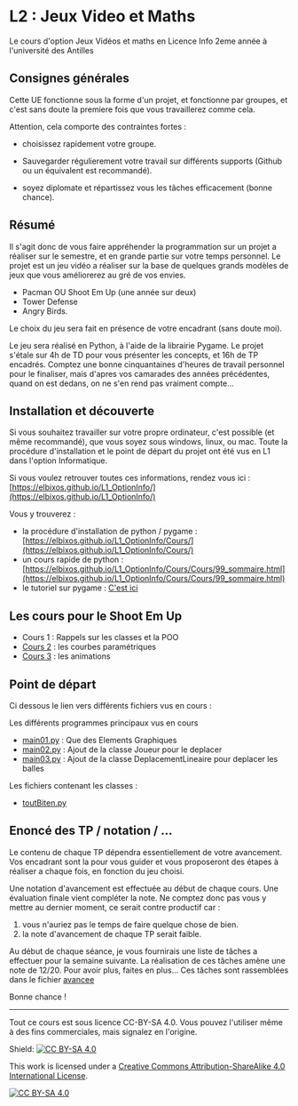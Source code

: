 # L2 : Jeux Video et Maths

Le cours d'option Jeux Vidéos et maths en Licence Info 2eme année à l'université des Antilles

## Consignes générales

Cette UE fonctionne sous la forme d'un projet, et fonctionne par groupes, et c'est sans doute la premiere fois que vous travaillerez comme cela.

Attention, cela comporte des contraintes fortes :

- choisissez rapidement votre groupe.

- Sauvegarder régulierement votre travail sur différents supports (Github ou un équivalent est recommandé).

- soyez diplomate et répartissez vous les tâches efficacement (bonne chance).

## Résumé
Il s'agit donc de vous faire appréhender la programmation sur un projet a réaliser sur le semestre, et en grande partie sur votre temps personnel. Le projet est un jeu vidéo a réaliser sur la base de quelques grands modèles de jeux que vous améliorerez au gré de vos envies.

- Pacman OU Shoot Em Up (une année sur deux)
- Tower Defense
- Angry Birds.

Le choix du jeu sera fait en présence de votre encadrant (sans doute moi).

Le jeu sera réalisé en Python, à l'aide de la librairie Pygame. Le projet s'étale sur 4h de TD pour vous présenter les concepts, et 16h de TP encadrés. Comptez une bonne cinquantaines d'heures de travail personnel pour le finaliser, mais d'apres vos camarades des années précédentes, quand on est dedans, on ne s'en rend pas vraiment compte...

## Installation et découverte
Si vous souhaitez travailler sur votre propre ordinateur, c'est possible (et même recommandé), que vous soyez sous windows, linux, ou mac.
Toute la procédure d'installation et le point de départ du projet ont été vus en L1 dans l'option Informatique.

Si vous voulez retrouver toutes ces informations, rendez vous ici :
[https://elbixos.github.io/L1_OptionInfo/](https://elbixos.github.io/L1_OptionInfo/)

Vous y trouverez :

- la procédure d'installation de python / pygame :
[https://elbixos.github.io/L1_OptionInfo/Cours/](https://elbixos.github.io/L1_OptionInfo/Cours/)
- un cours rapide de python :
[https://elbixos.github.io/L1_OptionInfo/Cours/Cours/99_sommaire.html](https://elbixos.github.io/L1_OptionInfo/Cours/Cours/99_sommaire.html)
- le tutoriel sur pygame :
[C'est ici](tutos/tuto.md)

## Les cours pour le Shoot Em Up

- Cours 1 : Rappels sur les classes et la POO
- [Cours 2](Cours/cours02_shoot.md) : les courbes paramétriques
- [Cours 3](Cours/cours03_shoot.md) : les animations

## Point de départ

Ci dessous le lien vers différents fichiers vus en cours :

Les différents programmes principaux vus en cours
- [main01.py](Sources/main01.py) : Que des Elements Graphiques
- [main02.py](Sources/main02.py) : Ajout de la classe Joueur pour le deplacer
- [main03.py](Sources/main03.py) : Ajout de la classe DeplacementLineaire pour deplacer les balles

Les fichiers contenant les classes :
- [toutBiten.py](Sources/toutBiten.py)

## Enoncé des TP / notation / ...
Le contenu de chaque TP dépendra essentiellement de votre avancement. Vos encadrant sont la pour vous guider et vous proposeront des étapes à réaliser a chaque fois, en fonction du jeu choisi.

Une notation d'avancement est effectuée au début de chaque cours. Une évaluation finale vient compléter la note. Ne comptez donc pas vous y mettre au dernier moment, ce serait contre productif car :

1. vous n'auriez pas le temps de faire quelque chose de bien.
2. la note d'avancement de chaque TP serait faible.

Au début de chaque séance, je vous fournirais une liste de tâches a effectuer pour la semaine suivante. La réalisation de ces tâches amène une note de 12/20. Pour avoir plus, faites en plus...
Ces tâches sont rassemblées dans le fichier [avancee](avancee.md)


Bonne chance !

------------------------------------
Tout ce cours est sous licence CC-BY-SA 4.0. Vous pouvez l'utiliser même à des fins commerciales, mais signalez en l'origine.

Shield: [![CC BY-SA 4.0][cc-by-sa-shield]][cc-by-sa]

This work is licensed under a
[Creative Commons Attribution-ShareAlike 4.0 International License][cc-by-sa].

[![CC BY-SA 4.0][cc-by-sa-image]][cc-by-sa]

[cc-by-sa]: http://creativecommons.org/licenses/by-sa/4.0/
[cc-by-sa-image]: https://licensebuttons.net/l/by-sa/4.0/88x31.png
[cc-by-sa-shield]: https://img.shields.io/badge/License-CC%20BY--SA%204.0-lightgrey.svg
